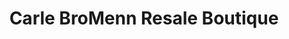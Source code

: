 ---
title: "Carle BroMenn Resale Boutique"
url: /normal/carle-bromenn-resale-boutique/
shop: Gebrauchtwaren
---